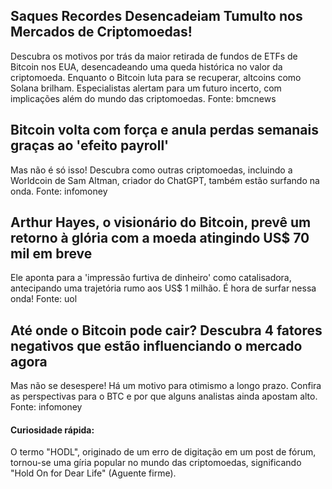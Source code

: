 ## Saques Recordes Desencadeiam Tumulto nos Mercados de Criptomoedas!
Descubra os motivos por trás da maior retirada de fundos de ETFs de Bitcoin nos EUA, desencadeando uma queda histórica no valor da criptomoeda. Enquanto o Bitcoin luta para se recuperar, altcoins como Solana brilham. Especialistas alertam para um futuro incerto, com implicações além do mundo das criptomoedas.
Fonte: bmcnews

## Bitcoin volta com força e anula perdas semanais graças ao 'efeito payroll'
Mas não é só isso! Descubra como outras criptomoedas, incluindo a Worldcoin de Sam Altman, criador do ChatGPT, também estão surfando na onda.
Fonte: infomoney

## Arthur Hayes, o visionário do Bitcoin, prevê um retorno à glória com a moeda atingindo US$ 70 mil em breve
Ele aponta para a 'impressão furtiva de dinheiro' como catalisadora, antecipando uma trajetória rumo aos US$ 1 milhão. É hora de surfar nessa onda!
Fonte: uol

## Até onde o Bitcoin pode cair? Descubra 4 fatores negativos que estão influenciando o mercado agora
Mas não se desespere! Há um motivo para otimismo a longo prazo. Confira as perspectivas para o BTC e por que alguns analistas ainda apostam alto.
Fonte: infomoney

#### Curiosidade rápida:
O termo "HODL", originado de um erro de digitação em um post de fórum, tornou-se uma gíria popular no mundo das criptomoedas, significando "Hold On for Dear Life" (Aguente firme).
